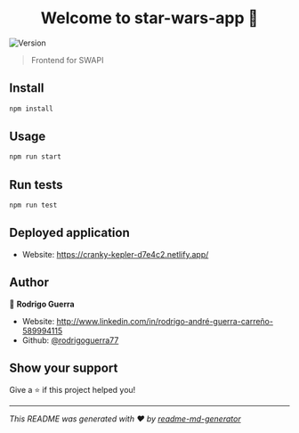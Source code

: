 <h1 align="center">Welcome to star-wars-app 👋</h1>
<p>
  <img alt="Version" src="https://img.shields.io/badge/version-0.1.0-blue.svg?cacheSeconds=2592000" />
</p>

> Frontend for SWAPI

## Install

```sh
npm install
```

## Usage

```sh
npm run start
```

## Run tests

```sh
npm run test
```

## Deployed application
* Website: https://cranky-kepler-d7e4c2.netlify.app/

## Author

👤 **Rodrigo Guerra**

* Website: http://www.linkedin.com/in/rodrigo-andré-guerra-carreño-589994115
* Github: [@rodrigoguerra77](https://github.com/rodrigoguerra77)

## Show your support

Give a ⭐️ if this project helped you!

***
_This README was generated with ❤️ by [readme-md-generator](https://github.com/kefranabg/readme-md-generator)_
